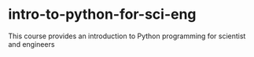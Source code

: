 # intro-to-python-for-sci-eng
This course provides an introduction to Python programming for scientist and engineers
